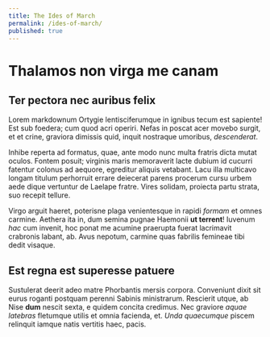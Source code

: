 ```yaml
---
title: The Ides of March
permalink: /ides-of-march/
published: true
---
```

# Thalamos non virga me canam

## Ter pectora nec auribus felix

Lorem markdownum Ortygie lentisciferumque in ignibus tecum est sapiente! Est sub
foedera; cum quod acri operiri. Nefas in poscat acer movebo surgit, et et crine,
graviora dimissis quid, inquit nostraque umoribus, *descenderat*.

Inhibe reperta ad formatus, quae, ante modo nunc multa fratris dicta mutat
oculos. Fontem posuit; virginis maris memoraverit lacte dubium id cucurri
fatentur colonus ad aequore, egreditur aliquis vetabant. Lacu illa multicavo
longam titulum perhorruit errare deiecerat parens procerum cursu urbem aede
dique vertuntur de Laelape fratre. Vires solidam, proiecta partu strata, suo
recepit tellure.

Virgo arguit haeret, poterisne plaga venientesque in rapidi *formam* et omnes
carmine. Aethera ita in, dum semina pugnae Haemonii **ut terrent**! Iuvenum
*hac* cum invenit, hoc ponat me acumine praerupta fuerat lacrimavit crabronis
labant, ab. Avus nepotum, carmine quas fabrilis femineae tibi dedit visaque.

## Est regna est superesse patuere

Sustulerat deerit adeo matre Phorbantis mersis corpora. Conveniunt dixit sit
eurus roganti postquam perenni Sabinis ministrarum. Rescierit utque, ab Nise
**dum** nescit sexta, e quidem concita credimus. Nec graviore *aquae latebras*
fletumque utilis et omnia facienda, et. *Unda quaecumque* piscem relinquit
iamque natis vertitis haec, pacis.